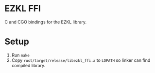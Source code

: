 # EZKL FFI
C and CGO bindings for the EZKL library.

# Setup

1. Run `make`
2. Copy `rust/target/release/libezkl_ffi.a` to `LDPATH` so linker can find compiled library.
